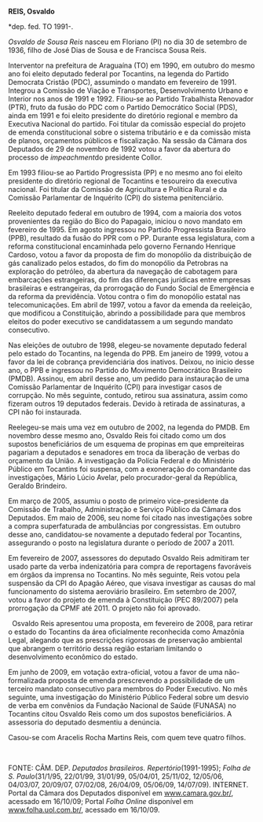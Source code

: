 **REIS, Osvaldo**

\*dep. fed. TO 1991-.

*Osvaldo de Sousa Reis* nasceu em Floriano (PI) no dia 30 de setembro de
1936, filho de José Dias de Sousa e de Francisca Sousa Reis.

Interventor na prefeitura de Araguaína (TO) em 1990, em outubro do mesmo
ano foi eleito deputado federal por Tocantins, na legenda do Partido
Democrata Cristão (PDC), assumindo o mandato em fevereiro de 1991.
Integrou a Comissão de Viação e Transportes, Desenvolvimento Urbano e
Interior nos anos de 1991 e 1992. Filiou-se ao Partido Trabalhista
Renovador (PTR), fruto da fusão do PDC com o Partido Democrático Social
(PDS), ainda em 1991 e foi eleito presidente do diretório regional e
membro da Executiva Nacional do partido. Foi titular da comissão
especial do projeto de emenda constitucional sobre o sistema tributário
e e da comissão mista de planos, orçamentos públicos e fiscalização. Na
sessão da Câmara dos Deputados de 29 de novembro de 1992 votou a favor
da abertura do processo de *impeachment*do presidente Collor.

Em 1993 filiou-se ao Partido Progressista (PP) e no mesmo ano foi eleito
presidente do diretório regional de Tocantins e tesoureiro da executiva
nacional. Foi titular da Comissão de Agricultura e Política Rural e da
Comissão Parlamentar de Inquérito (CPI) do sistema penitenciário.

Reeleito deputado federal em outubro de 1994, com a maioria dos votos
provenientes da região do Bico do Papagaio, iniciou o novo mandato em
fevereiro de 1995. Em agosto ingressou no Partido Progressista
Brasileiro (PPB), resultado da fusão do PPR com o PP. Durante essa
legislatura, com a reforma constitucional encaminhada pelo governo
Fernando Henrique Cardoso, votou a favor da proposta de fim do monopólio
da distribuição de gás canalizado pelos estados, do fim do monopólio da
Petrobras na exploração do petróleo, da abertura da navegação de
cabotagem para embarcações estrangeiras, do fim das diferenças jurídicas
entre empresas brasileiras e estrangeiras, da prorrogação do Fundo
Social de Emergência e da reforma da previdência. Votou contra o fim do
monopólio estatal nas telecomunicações. Em abril de 1997, votou a favor
da emenda da reeleição, que modificou a Constituição, abrindo a
possibilidade para que membros eleitos do poder executivo se
candidatassem a um segundo mandato consecutivo.

Nas eleições de outubro de 1998, elegeu-se novamente deputado federal
pelo estado do Tocantins, na legenda do PPB. Em janeiro de 1999, votou a
favor da lei de cobrança previdenciária dos inativos. Deixou, no inicio
desse ano, o PPB e ingressou no Partido do Movimento Democrático
Brasileiro (PMDB). Assinou, em abril desse ano, um pedido para
instauração de uma Comissão Parlamentar de Inquérito (CPI) para
investigar casos de corrupção. No mês seguinte, contudo, retirou sua
assinatura, assim como fizeram outros 19 deputados federais. Devido à
retirada de assinaturas, a CPI não foi instaurada.

Reelegeu-se mais uma vez em outubro de 2002, na legenda do PMDB. Em
novembro desse mesmo ano, Osvaldo Reis foi citado como um dos supostos
beneficiários de um esquema de propinas em que empreiteiras pagariam a
deputados e senadores em troca da liberação de verbas do orçamento da
União. A investigação da Polícia Federal e do Ministério Público em
Tocantins foi suspensa, com a exoneração do comandante das
investigações, Mário Lúcio Avelar, pelo procurador-geral da República,
Geraldo Brindeiro.

Em março de 2005, assumiu o posto de primeiro vice-presidente da
Comissão de Trabalho, Administração e Serviço Público da Câmara dos
Deputados. Em maio de 2006, seu nome foi citado nas investigações sobre
a compra superfaturada de ambulâncias por congressistas. Em outubro
desse ano, candidatou-se novamente a deputado federal por Tocantins,
assegurando o posto na legislatura durante o período de 2007 a 2011.

Em fevereiro de 2007, assessores do deputado Osvaldo Reis admitiram ter
usado parte da verba indenizatória para compra de reportagens favoráveis
em órgãos da imprensa no Tocantins. No mês seguinte, Reis votou pela
suspensão da CPI do Apagão Aéreo, que visava investigar as causas do mal
funcionamento do sistema aeroviário brasileiro. Em setembro de 2007,
votou a favor do projeto de emenda à Constituição (PEC 89/2007) pela
prorrogação da CPMF até 2011. O projeto não foi aprovado.

  Osvaldo Reis apresentou uma proposta, em fevereiro de 2008, para
retirar o estado do Tocantins da área oficialmente reconhecida como
Amazônia Legal, alegando que as prescrições rigorosas de preservação
ambiental que abrangem o território dessa região estariam limitando o
desenvolvimento econômico do estado.

Em junho de 2009, em votação extra-oficial, votou a favor de uma
não-formalizada proposta de emenda prescrevendo a possibilidade de um
terceiro mandato consecutivo para membros do Poder Executivo. No mês
seguinte, uma investigação do Ministério Público Federal sobre um desvio
de verba em convênios da Fundação Nacional de Saúde (FUNASA) no
Tocantins citou Osvaldo Reis como um dos supostos beneficiários. A
assessoria do deputado desmentiu a denúncia. 

Casou-se com Aracelis Rocha Martins Reis, com quem teve quatro filhos.

 

FONTE: CÂM. DEP. *Deputados brasileiros. Repertório*(1991-1995); *Folha
de S. Paulo*(31/1/95, 22/01/99, 31/01/99, 05/04/01, 25/11/02, 12/05/06,
04/03/07, 20/09/07, 07/02/08, 26/04/09, 05/06/09, 14/07/09). INTERNET.
Portal da Câmara dos Deputados disponível em www.camara.gov.br/,
acessado em 16/10/09; Portal *Folha Online* disponível em
www.folha.uol.com.br/, acessado em 16/10/09.

 

 
